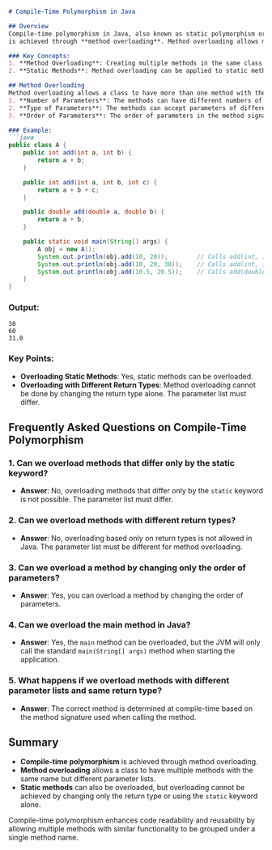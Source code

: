 ```markdown
# Compile-Time Polymorphism in Java

## Overview
Compile-time polymorphism in Java, also known as static polymorphism or early binding, 
is achieved through **method overloading**. Method overloading allows multiple methods in the same class to have the same name but different parameter lists.

### Key Concepts:
1. **Method Overloading**: Creating multiple methods in the same class with the same name but different parameters.
2. **Static Methods**: Method overloading can be applied to static methods as well.

## Method Overloading
Method overloading allows a class to have more than one method with the same name, provided their parameter lists are different. The differences can be in the:
1. **Number of Parameters**: The methods can have different numbers of parameters.
2. **Type of Parameters**: The methods can accept parameters of different types.
3. **Order of Parameters**: The order of parameters in the method signature can be different.

### Example:
```java
public class A {
    public int add(int a, int b) {
        return a + b;
    }

    public int add(int a, int b, int c) {
        return a + b + c;
    }

    public double add(double a, double b) {
        return a + b;
    }

    public static void main(String[] args) {
        A obj = new A();
        System.out.println(obj.add(10, 20));        // Calls add(int, int)
        System.out.println(obj.add(10, 20, 30));    // Calls add(int, int, int)
        System.out.println(obj.add(10.5, 20.5));    // Calls add(double, double)
    }
}
```

### Output:
```
30
60
31.0
```

### Key Points:
- **Overloading Static Methods**: Yes, static methods can be overloaded.
- **Overloading with Different Return Types**: Method overloading cannot be done by changing the return type alone. The parameter list must differ.

## Frequently Asked Questions on Compile-Time Polymorphism

### 1. **Can we overload methods that differ only by the static keyword?**
- **Answer**: No, overloading methods that differ only by the `static` keyword is not possible. The parameter list must differ.

### 2. **Can we overload methods with different return types?**
- **Answer**: No, overloading based only on return types is not allowed in Java. The parameter list must be different for method overloading.

### 3. **Can we overload a method by changing only the order of parameters?**
- **Answer**: Yes, you can overload a method by changing the order of parameters.

### 4. **Can we overload the main method in Java?**
- **Answer**: Yes, the `main` method can be overloaded, but the JVM will only call the standard `main(String[] args)` method when starting the application.

### 5. **What happens if we overload methods with different parameter lists and same return type?**
- **Answer**: The correct method is determined at compile-time based on the method signature used when calling the method.

## Summary
- **Compile-time polymorphism** is achieved through method overloading.
- **Method overloading** allows a class to have multiple methods with the same name but different parameter lists.
- **Static methods** can also be overloaded, but overloading cannot be achieved by changing only the return type or using the `static` keyword alone.

Compile-time polymorphism enhances code readability and reusability by allowing multiple methods with similar functionality to be grouped under a single method name.
```

